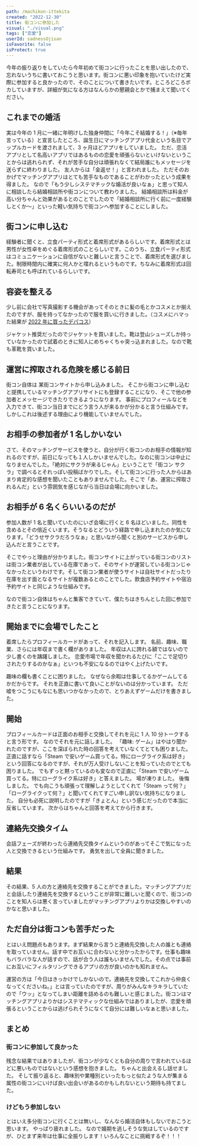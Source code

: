 ```yaml
---
path: /machikon-ittekita
created: "2022-12-30"
title: 街コンに参加した
visual: "./visual.png"
tags: ["恋愛"]
userId: sadnessOjisan
isFavorite: false
isProtect: true
---
```


今年の振り返りをしていたら今年初めて街コンに行ったことを思い出したので、忘れないうちに書いておこうと思います。街コンに悪い印象を抱いていたけど実際に参加すると良かったので、そのことについて書きたいです。ところどころボカしていますが、詳細が気になる方はなんらかの懇親会とかで捕まえて聞いてください。

## これまでの婚活

実は今年の 1 月に一緒に年明けした独身仲間に「今年こそ結婚する！」（※毎年言っている）と宣言したところ、誕生日にマッチングアプリ代金という名目でアップルカードを渡されまして、3 ヶ月ほどアプリをしていました。
ただ、恋活アプリとして名高いアプリではあるものの恋愛を頑張らないといけないということからは逃れられず、それが苦手な自分は頑張れなくて結局誰にもメッセージを送らずに終わりました。
友人からは「金返せ！」と言われました。
ただそのおかげでマッチングアプリはとても苦手なものであることがわかったという成果を得ました。
なので「もう少しシステマチックな婚活が良いなぁ」と思って知人に相談したら結婚相談所や街コンについて教わりました。
結婚相談所は料金が高い分ちゃんと効果があるとのことでしたので「結婚相談所に行く前に一度経験しとくか〜」といった軽い気持ちで街コンへ参加することにしました。

## 街コンに申し込む

経験者に聞くと、立食パーティ形式と着席形式があるらしいです。着席形式とは男性が女性卓をめぐる着席形式のことらしいです。このうち、立食パーティ形式はコミュニケーションに自信がないと難しいと言うことで、着席形式を選びました。制限時間内に確実に何人かと喋れるというものです。ちなみに着席形式は回転寿司とも呼ばれているらしいです。

## 容姿を整える

少し前に会社で写真撮影する機会があってそのときに髪の毛とかコスメとか揃えたのですが、服を持ってなかったので服を買いに行きました。（コスメにハマった結果が [2022 年に買ったデパコス](https://blog.ojisan.io/depacos-2022/)）

ジャケット推奨だったのでジャケットを買いました。靴は登山シューズしか持っていなかったので試着のときに知人にめちゃくちゃ突っ込まれました。なので靴も革靴を買いました。

## 運営に搾取される危険を感じる前日

街コン自体は 某街コンサイトから申し込みました。
そこから街コンに申し込むと提携しているマッチングアプリサイトにも登録することになり、そこで他の参加者とメッセージできたりできるようになります。
事前にプロフィールなどを入力できて、街コン当日までにどう言う人が来るかが分かると言う仕組みです。
しかしこれは後述する理由により機能していませんでした。

## お相手の参加者が 1 名しかいない

さて、そのマッチングサービスを使うと、自分が行く街コンのお相手の情報が知れるのですが、前日になっても１人しかいませんでした。なのに街コンは中止になりませんでした。「絶対にサクラが来るじゃん」ということで「街コン サクラ」で調べるとそれっぽい投稿ばかりでした。そして街コンに行った人からはあまり肯定的な感想を聞いたこともありませんでした。そこで「あ、運営に搾取されるんだ」という雰囲気を感じながら当日は会場に向かいました。

## お相手が 6 名くらいいるのだが

参加人数が 1 名と聞いていたのにいざ会場に行くと 6 名ほどいました。同性を含めるとその倍近くいます。そうなるとどういう経路で申し込まれたのか気になります。「どうせサクラだろうなぁ」と思いながら聞くと別のサービスから申し込んだと言うことです。

そこでやっと理由が分かりました。街コンサイトに上がっている街コンのリストは街コン業者が出している在庫であって、そのサイトが運営している街コンじゃなかったというわけです。そして街コン業者が使うサイトは自社サイトだったり在庫を出す面となるサイトが複数あるとのことでした。飲食店予約サイトや宿泊予約サイトと同じような仕組みです。

なので街コン自体はちゃんと集客できていて、僕たちはきちんとした回に参加できたと言うことになります。

## 開始までに会場でしたこと

着席したらプロフィールカードがあって、それを記入します。
名前、趣味、職業、さらには年収まで書く欄がありました。
年収は人に誇れる額ではないので少し書くのを躊躇しました。
恋愛市場で年収を聞かれるたびに「ここで足切りされたりするのかなぁ」といつも不安になるのではやく上げたいです。

趣味の欄も書くことに困りました。
なぜなら余暇は仕事してるかゲームしてるかだからです。
それを正直に書いて良いことがないのは分かっています。
ただ嘘をつこうにもなにも思いつかなかったので、とりあえずゲームだけを書きました。

## 開始

プロフィールカードは正面のお相手と交換してそれを元に 1 人 10 分トークすると言う形です。
なのでそれを元に話しました。
「趣味: ゲーム」はやはり聞かれたのですが、ここを深ぼられた時の回答を考えていなくてとても困りました。
正直に話すなら「Steam で安いゲーム買ってる。特にローグライク系は好き」という回答になるのですが、それが万人受けしないことを知っていたのでとても困りました。
でもずっと黙っているのも変なので正直に「Steam で安いゲーム買ってる。特にローグライク系は好き」と答えました。
場が凍りました。
後悔しました。
でも向こうも頑張って理解しようとしてくれて「Steam って何？」「ローグライクって何？」と聞いてくれてすごい申し訳ない気持ちになりました。
自分も必死に説明したのですが「きょとん」という感じだったので本当に反省しています。
次からはちゃんと回答を考えてから行きます。

## 連絡先交換タイム

会話フェーズが終わったら連絡先交換タイムというのがあってそこで気になった人と交換できるという仕組みです。
勇気を出して全員に聞きました。

## 結果

その結果、5 人の方と連絡先を交換することができました。マッチングアプリだと会話したり連絡先を交換するということが非常に難しいと聞くので、街コンのことを知人らは悪く言っていましたがマッチングアプリよりかは交換しやすいのかなと思いました。

## ただ自分は街コンも苦手だった

とはいえ問題点もあります。まず結果から言うと連絡先交換した人の誰とも連絡を取っていません。話す中でお互いに合わないと分かったからです。仕事も趣味もバラバラな人が話すので、話が合う人は誰もいませんでした。その点では事前にお互いにフィルタリングできるアプリの方が良いのかも知れません。

運営の方は「今日はきっかけでしかないので。連絡先を交換してこれから仲良くなってくださいね。」とは言っていたのですが、周りがみんなキラキラしていたので「ウッ」となってしまい距離を詰めるのも難しいと感じました。街コンはマッチングアプリよりかはシステマティックな仕組みではありましたが、恋愛を頑張るということからは逃げられそうになくて自分には難しいなぁと思いました。

## まとめ

### 街コンに参加して良かった

残念な結果ではありましたが、街コンが少なくとも自分の周りで言われているほどに悪いものではないという感想を抱きました。
ちゃんと出会えるし話せました。
そして振り返ると、趣味別や業種別といったもっと似たような人が集まる属性の街コンにいけば良い出会いがあるのかもしれないという期待も持てました。

### けどもう参加しない

とはいえ多分街コンに行くことは無いし、なんなら婚活自体もしないでおこうと思います。
やっぱり疲れました。
なので婚期を逃しそうな気はしているのですが、ひとまず来年は仕事に全振りします！いろんなことに挑戦するぞ！！！
